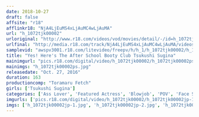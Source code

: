 ```yaml
---
date: 2018-10-27
draft: false
affsite: "r18"
afflinkr18: "NjA4LjEuMS4xLjAuMC4wLjAuMA"
url: "h_1072tjk00002"
urloriginal: "http://www.r18.com/videos/vod/movies/detail/-/id=h_1072tjk00002"
urlfinal: "http://media.r18.com/track/NjA4LjEuMS4xLjAuMC4wLjAuMA/videos/vod/movies/detail/-/id=h_1072tjk00002"
samplevid: "awspv3001.r18.com/litevideo/freepv/h/h_1/h_1072tjk00002/h_1072tjk00002_dmb_w.mp4"
title: "Yes! Here's The After School Booty Club Tsukushi Sugina"
mainimgurl: "pics.r18.com/digital/video/h_1072tjk00002/h_1072tjk00002ps.jpg"
mainimgs: "h_1072tjk00002ps.jpg"
releasedate: "Oct. 27, 2016"
duration: 163
productioncomp: "Toramaru Fetch"
girls: ['Tsukushi Sugina']
categories: ['Ass Lover', 'Featured Actress', 'Blowjob', 'POV', 'Face Sitting', 'Gonzo', 'Hi-Def']
imgurls: ['pics.r18.com/digital/video/h_1072tjk00002/h_1072tjk00002jp-1.jpg', 'pics.r18.com/digital/video/h_1072tjk00002/h_1072tjk00002jp-2.jpg', 'pics.r18.com/digital/video/h_1072tjk00002/h_1072tjk00002jp-3.jpg', 'pics.r18.com/digital/video/h_1072tjk00002/h_1072tjk00002jp-4.jpg', 'pics.r18.com/digital/video/h_1072tjk00002/h_1072tjk00002jp-5.jpg', 'pics.r18.com/digital/video/h_1072tjk00002/h_1072tjk00002jp-6.jpg', 'pics.r18.com/digital/video/h_1072tjk00002/h_1072tjk00002jp-7.jpg', 'pics.r18.com/digital/video/h_1072tjk00002/h_1072tjk00002jp-8.jpg', 'pics.r18.com/digital/video/h_1072tjk00002/h_1072tjk00002jp-9.jpg', 'pics.r18.com/digital/video/h_1072tjk00002/h_1072tjk00002jp-10.jpg', 'pics.r18.com/digital/video/h_1072tjk00002/h_1072tjk00002jp-11.jpg', 'pics.r18.com/digital/video/h_1072tjk00002/h_1072tjk00002jp-12.jpg', 'pics.r18.com/digital/video/h_1072tjk00002/h_1072tjk00002jp-13.jpg', 'pics.r18.com/digital/video/h_1072tjk00002/h_1072tjk00002jp-14.jpg', 'pics.r18.com/digital/video/h_1072tjk00002/h_1072tjk00002jp-15.jpg', 'pics.r18.com/digital/video/h_1072tjk00002/h_1072tjk00002jp-16.jpg', 'pics.r18.com/digital/video/h_1072tjk00002/h_1072tjk00002jp-17.jpg', 'pics.r18.com/digital/video/h_1072tjk00002/h_1072tjk00002jp-18.jpg', 'pics.r18.com/digital/video/h_1072tjk00002/h_1072tjk00002jp-19.jpg', 'pics.r18.com/digital/video/h_1072tjk00002/h_1072tjk00002jp-20.jpg']
imgs: ['h_1072tjk00002jp-1.jpg', 'h_1072tjk00002jp-2.jpg', 'h_1072tjk00002jp-3.jpg', 'h_1072tjk00002jp-4.jpg', 'h_1072tjk00002jp-5.jpg', 'h_1072tjk00002jp-6.jpg', 'h_1072tjk00002jp-7.jpg', 'h_1072tjk00002jp-8.jpg', 'h_1072tjk00002jp-9.jpg', 'h_1072tjk00002jp-10.jpg', 'h_1072tjk00002jp-11.jpg', 'h_1072tjk00002jp-12.jpg', 'h_1072tjk00002jp-13.jpg', 'h_1072tjk00002jp-14.jpg', 'h_1072tjk00002jp-15.jpg', 'h_1072tjk00002jp-16.jpg', 'h_1072tjk00002jp-17.jpg', 'h_1072tjk00002jp-18.jpg', 'h_1072tjk00002jp-19.jpg', 'h_1072tjk00002jp-20.jpg']
---
```

